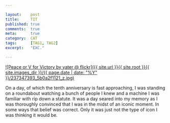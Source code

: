 ```yaml
---

layout:    post
title:     TIT
published: true
comments:  true
meta:      true
category:  CAT
tags:      [TAG1, TAG2]
excerpt:   "EXC."

---
```


[![Peace or V for Victory by yater @ flickr]({{ site.url }}{{ site.root }}{{ site.images_dir }}/{{ page.date | date: "%Y" }}/237347393_5b0a2f1121_z.jpg)](http://www.flickr.com/photos/yatesaustin/237347393/)

On a day, of which the tenth anniversary is fast approaching, I was standing on a roundabout watching a bunch of people I knew and a machine I was familiar with rip down a statute. It was a day seared into my memory as I was thoroughly convinced that I was in the midst of an iconic moment. In some ways that belief was correct. Only it was just not the type of icon I was thinking it would be.

